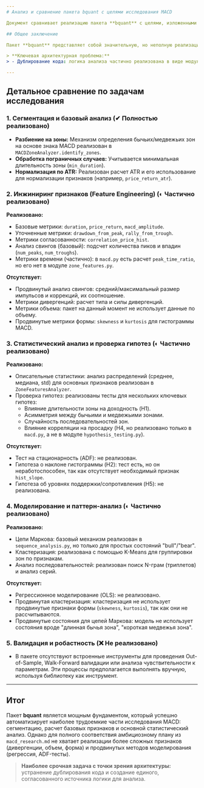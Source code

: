 ```yaml
---
# Анализ и сравнение пакета bquant с целями исследования MACD

Документ сравнивает реализацию пакета **bquant** с целями, изложенными в [research/methodology/macd_research.md](../../research/methodology/macd_research.md).

## Общее заключение

Пакет **bquant** представляет собой значительную, но неполную реализацию амбициозного плана исследований. Основные механизмы для анализа зон MACD созданы, но многие из более продвинутых и тонких метрик и методов анализа отсутствуют.

> **Ключевая архитектурная проблема:**
> - Дублирование кода: логика анализа частично реализована в виде модульной структуры в `bquant/analysis/`, а частично — в виде монолитного класса `MACDZoneAnalyzer` в `bquant/indicators/macd.py`. Эти реализации не полностью согласованы, что создает путаницу.

---
```


## Детальное сравнение по задачам исследования

### 1. Сегментация и базовый анализ (✔ Полностью реализовано)

- **Разбиение на зоны:** Механизм определения бычьих/медвежьих зон на основе знака MACD реализован в `MACDZoneAnalyzer.identify_zones`.
- **Обработка пограничных случаев:** Учитывается минимальная длительность зоны (`min_duration`).
- **Нормализация по ATR:** Реализован расчет ATR и его использование для нормализации признаков (например, `price_return_atr`).

### 2. Инжиниринг признаков (Feature Engineering) (◐ Частично реализовано)

**Реализовано:**
- Базовые метрики: `duration`, `price_return`, `macd_amplitude`.
- Уточненные метрики: `drawdown_from_peak`, `rally_from_trough`.
- Метрики согласованности: `correlation_price_hist`.
- Анализ свингов (базовый): подсчет количества пиков и впадин (`num_peaks`, `num_troughs`).
- Метрики времени (частично): в `macd.py` есть расчет `peak_time_ratio`, но его нет в модуле `zone_features.py`.

**Отсутствует:**
- Продвинутый анализ свингов: средний/максимальный размер импульсов и коррекций, их соотношение.
- Метрики дивергенций: расчет типа и силы дивергенций.
- Метрики объема: пакет на данный момент не использует данные по объему.
- Продвинутые метрики формы: `skewness` и `kurtosis` для гистограммы MACD.

### 3. Статистический анализ и проверка гипотез (◐ Частично реализовано)

**Реализовано:**
- Описательные статистики: анализ распределений (среднее, медиана, std) для основных признаков реализован в `ZoneFeaturesAnalyzer`.
- Проверка гипотез: реализованы тесты для нескольких ключевых гипотез:
	- Влияние длительности зоны на доходность (H1).
	- Асимметрия между бычьими и медвежьими зонами.
	- Случайность последовательностей зон.
	- Влияние корреляции на просадку (H4, но реализовано только в `macd.py`, а не в модуле `hypothesis_testing.py`).

**Отсутствует:**
- Тест на стационарность (ADF): не реализован.
- Гипотеза о наклоне гистограммы (H2): тест есть, но он неработоспособен, так как отсутствует необходимый признак `hist_slope`.
- Гипотеза об уровнях поддержки/сопротивления (H5): не реализована.

### 4. Моделирование и паттерн-анализ (◐ Частично реализовано)

**Реализовано:**
- Цепи Маркова: базовый механизм реализован в `sequence_analysis.py`, но только для простых состояний "bull"/"bear".
- Кластеризация: реализована с помощью K-Means для группировки зон по признакам.
- Анализ последовательностей: реализован поиск N-грам (триплетов) и анализ серий.

**Отсутствует:**
- Регрессионное моделирование (OLS): не реализовано.
- Продвинутая кластеризация: кластеризация не использует продвинутые признаки формы (`skewness`, `kurtosis`), так как они не рассчитываются.
- Продвинутые состояния для цепей Маркова: модель не использует состояния вроде "длинная бычья зона", "короткая медвежья зона".

### 5. Валидация и робастность (❌ Не реализовано)

- В пакете отсутствуют встроенные инструменты для проведения Out-of-Sample, Walk-Forward валидации или анализа чувствительности к параметрам. Эти процессы предполагается выполнять вручную, используя библиотеку как инструмент.

---

## Итог

Пакет **bquant** является мощным фундаментом, который успешно автоматизирует наиболее трудоемкие части исследования MACD: сегментацию, расчет базовых признаков и основной статистический анализ. Однако для полного соответствия амбициозному плану из `macd_research.md` не хватает реализации более сложных признаков (дивергенции, объем, форма) и продвинутых методов моделирования (регрессия, ADF-тесты).

> **Наиболее срочная задача с точки зрения архитектуры:** устранение дублирования кода и создание единого, согласованного источника логики для анализа.